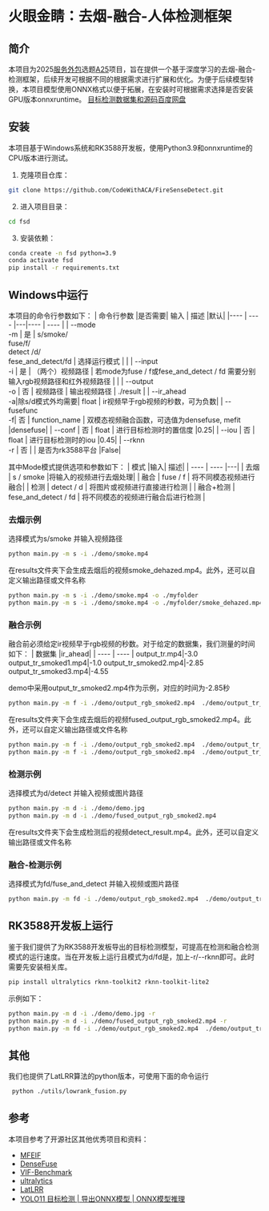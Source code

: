 # 火眼金睛：去烟-融合-人体检测框架

## 简介
本项目为2025[服务外包](http://www.fwwb.org.cn/)选题[A25](http://www.fwwb.org.cn/topic/show/55e695a5-0aa6-41dc-8c95-19742cb68d05)项目，旨在提供一个基于深度学习的去烟-融合-检测框架，后续开发可根据不同的根据需求进行扩展和优化。为便于后续模型转换，本项目模型使用ONNX格式以便于拓展，在安装时可根据需求选择是否安装GPU版本onnxruntime。
[目标检测数据集和源码百度网盘](https://pan.baidu.com/s/1FM4Xi9-HIFrN2Lea2NFxEQ?pwd=xbn4 )

## 安装
本项目基于Windows系统和RK3588开发板，使用Python3.9和onnxruntime的CPU版本进行测试。
1. 克隆项目仓库：
```bash
git clone https://github.com/CodeWithACA/FireSenseDetect.git
```
2. 进入项目目录：
```bash
cd fsd
```
3. 安装依赖：
```bash
conda create -n fsd python=3.9
conda activate fsd
pip install -r requirements.txt  
```

## Windows中运行


本项目的命令行参数如下：
| 命令行参数  |是否需要| 输入 | 描述 |默认|
|---- | ---- |---|---- | ---- |
| --mode<br>-m | 是 | s/smoke/<br>fuse/f/ <br>detect /d/<br>fese_and_detect/fd | 选择运行模式 | |
| --input<br>-i | 是 | （两个）视频路径 | 若mode为fuse / f或fese_and_detect / fd 需要分别输入rgb视频路径和红外视频路径 | |
| --output<br>-o | 否 | 视频路径 | 输出视频路径 | ./result |
| --ir_ahead<br>-a|除s/d模式外均需要| float | ir视频早于rgb视频的秒数，可为负数|
| --fusefunc<br>-f| 否 | function_name | 双模态视频融合函数，可选值为densefuse, mefit |densefuse|
| --conf | 否 | float | 进行目标检测时的置信度 |0.25|
| --iou | 否 | float | 进行目标检测时的iou |0.45|
| --rknn<br>-r | 否 |  | 是否为rk3588平台 |False|

其中Mode模式提供选项和参数如下：
| 模式  |输入| 描述|
| ---- | ---- |---|
| 去烟 |  s / smoke |将输入的视频进行去烟处理|
| 融合 | fuse / f | 将不同模态视频进行融合|
| 检测 | detect / d | 将图片或视频进行直接进行检测 |
| 融合+检测 | fese_and_detect / fd | 将不同模态的视频进行融合后进行检测 |

### 去烟示例
选择模式为s/smoke 并输入视频路径
```bash
python main.py -m s -i ./demo/smoke.mp4 
```
在results文件夹下会生成去烟后的视频smoke_dehazed.mp4。此外，还可以自定义输出路径或文件名称
```bash
python main.py -m s -i ./demo/smoke.mp4 -o ./myfolder 
python main.py -m s -i ./demo/smoke.mp4 -o ./myfolder/smoke_dehazed.mp4 
```
### 融合示例
融合前必须给定ir视频早于rgb视频的秒数。对于给定的数据集，我们测量的时间如下：
| 数据集  |ir_ahead|
| ---- | ---- |
output_tr.mp4|-3.0
output_tr_smoked1.mp4|-1.0
output_tr_smoked2.mp4|-2.85
output_tr_smoked3.mp4|-4.55

demo中采用output_tr_smoked2.mp4作为示例，对应的时间为-2.85秒
```bash
python main.py -m f -i ./demo/output_rgb_smoked2.mp4  ./demo/output_tr_smoked2.mp4 -a -2.85
```
在results文件夹下会生成去烟后的视频fused_output_rgb_smoked2.mp4。此外，还可以自定义输出路径或文件名称
```bash
python main.py -m f -i ./demo/output_rgb_smoked2.mp4  ./demo/output_tr_smoked2.mp4 -a -2.85 -o myfold
python main.py -m f -i ./demo/output_rgb_smoked2.mp4  ./demo/output_tr_smoked2.mp4 -a -2.85 -o myfold/myfile.mp4
```

### 检测示例
选择模式为d/detect 并输入视频或图片路径
```bash
python main.py -m d -i ./demo/demo.jpg
python main.py -m d -i ./demo/fused_output_rgb_smoked2.mp4
```
在results文件夹下会生成检测后的视频detect_result.mp4。此外，还可以自定义输出路径或文件名称

### 融合-检测示例
选择模式为fd/fuse_and_detect 并输入视频或图片路径
```bash
python main.py -m fd -i ./demo/output_rgb_smoked2.mp4  ./demo/output_tr_smoked2.mp4 -a -2.85
```
## RK3588开发板上运行
鉴于我们提供了为RK3588开发板导出的目标检测模型，可提高在检测和融合检测模式的运行速度。当在开发板上运行且模式为d/fd是，加上-r/--rknn即可。此时需要先安装相关库。
```bash
pip install ultralytics rknn-toolkit2 rknn-toolkit-lite2
```
示例如下：
```bash
python main.py -m d -i ./demo/demo.jpg -r
python main.py -m d -i ./demo/fused_output_rgb_smoked2.mp4 -r
python main.py -m fd -i ./demo/output_rgb_smoked2.mp4  ./demo/output_tr_smoked2.mp4 -a -2.85 -r
```

## 其他
我们也提供了LatLRR算法的python版本，可使用下面的命令运行
```bash
 python ./utils/lowrank_fusion.py
 ```



## 参考
本项目参考了开源社区其他优秀项目和资料：
- [MFEIF](https://github.com/JinyuanLiu-CV/MFEIF)
- [DenseFuse](https://github.com/hli1221/densefuse-pytorch)
- [VIF-Benchmark](https://github.com/Linfeng-Tang/VIF-Benchmark)
- [ultralytics](https://github.com/ultralytics/ultralytics)
- [LatLRR](https://github.com/hli1221/imagefusion_Infrared_visible_latlrr)
- [YOLO11 目标检测 | 导出ONNX模型 | ONNX模型推理](https://blog.csdn.net/qq_41204464/article/details/142942825)
